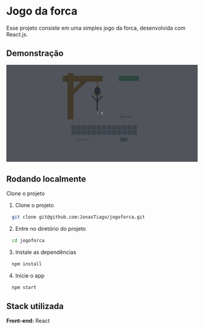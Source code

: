 # Jogo da forca

Esse projeto consiste em uma simples jogo da forca, desenvolvida com React.js.

## Demonstração

<p aling="center">
  <img src="src/assets/img/jogodaForca.gif" alt="run project">
</p>

## Rodando localmente

Clone o projeto

1. Clone o projeto

```bash
  git clone git@github.com:JonasTiago/jogoforca.git
```

2. Entre no diretório do projeto

```bash
  cd jogoforca
```

3. Instale as dependências

```bash
  npm install
```

4. Inicie o app

```bash
  npm start
```


## Stack utilizada

**Front-end:** React
